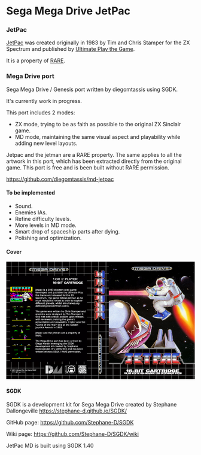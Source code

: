 # Sega Mega Drive JetPac

### JetPac

[JetPac](https://en.wikipedia.org/wiki/Jetpac) was created originally in 1983 by Tim and Chris Stamper for the ZX Spectrum and published by [Ultimate Play the Game](https://en.wikipedia.org/wiki/Ultimate_Play_the_Game).

It is a property of [RARE](https://en.wikipedia.org/wiki/Rare_(company)).


### Mega Drive port

Sega Mega Drive / Genesis port written by diegomtassis using SGDK.

It's currently work in progress.

This port includes 2 modes:
* ZX mode, trying to be as faith as possible to the original ZX Sinclair game.
* MD mode, maintaining the same visual aspect and playability while adding new level layouts.

Jetpac and the jetman are a RARE property. The same applies to all the artwork in this port, which has been extracted directly from the original game. This port is free and is been built without RARE permission.

https://github.com/diegomtassis/md-jetpac


#### To be implemented
* Sound.
* Enemies IAs.
* Refine difficulty levels.
* More levels in MD mode.
* Smart drop of spaceship parts after dying.
* Polishing and optimization.


#### Cover

![JetPac MD](res/cover/Jetpac_MD.png?raw=true "Cover")


#### SGDK

SGDK is a development kit for Sega Mega Drive created by Stephane Dallongeville
https://stephane-d.github.io/SGDK/

GitHub page: https://github.com/Stephane-D/SGDK

Wiki page: https://github.com/Stephane-D/SGDK/wiki

JetPac MD is built using SGDK 1.40
